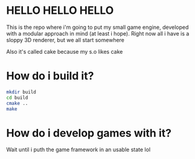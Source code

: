# HELLO HELLO HELLO

This is the repo where i'm going to put my small game engine, developed with a modular approach in mind (at least i hope).
Right now all i have is a sloppy 3D renderer, but we all start somewhere

Also it's called cake because my s.o likes cake

# How do i build it?
```bash
mkdir build 
cd build
cmake ..
make
```

# How do i develop games with it?
Wait until i puth the game framework in an usable state lol